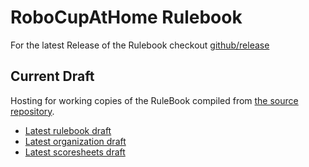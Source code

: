# RoboCupAtHome Rulebook

For the latest Release of the Rulebook checkout [github/release](https://github.com/RoboCupAtHome/RuleBook/releases/latest)

## Current Draft

Hosting for working copies of the RuleBook compiled from [the source repository](https://github.com/RoboCupAtHome/RuleBook).

* [Latest rulebook draft](rulebook/master.pdf)
* [Latest organization draft](organization/master.pdf)
* [Latest scoresheets draft](scoresheets/master.pdf)
